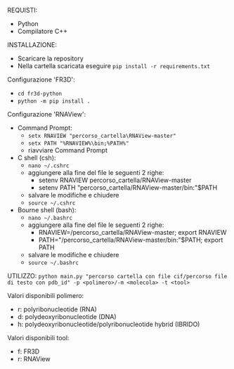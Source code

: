 REQUISTI:
- Python
- Compilatore C++

INSTALLAZIONE:
- Scaricare la repository
- Nella cartella scaricata eseguire `pip install -r requirements.txt`

Configurazione 'FR3D':
- `cd fr3d-python`
- `python -m pip install .`

Configurazione 'RNAView':
- Command Prompt:
  - `setx RNAVIEW "percorso_cartella\RNAView-master"`
  - `setx PATH "%RNAVIEW%\bin;%PATH%"`
  - riavviare Command Prompt
- C shell (csh):
  - `nano ~/.cshrc`
  - aggiungere alla fine del file le seguenti 2 righe:
    - setenv RNAVIEW percorso_cartella/RNAView-master
    - setenv PATH "percorso_cartella/RNAView-master/bin:"$PATH
  - salvare le modifiche e chiudere
  - `source ~/.cshrc`
- Bourne shell (bash):
  - `nano ~/.bashrc`
  - aggiungere alla fine del file le seguenti 2 righe:
    - RNAVIEW=/percorso_cartella/RNAView-master; export RNAVIEW
    - PATH="/percorso_cartella/RNAView-master/bin:"$PATH; export PATH
  - salvare le modifiche e chiudere
  - `source ~/.bashrc`

UTILIZZO:
`python main.py "percorso cartella con file cif/percorso file di testo con pdb_id" -p <polimero>/-m <molecola> -t <tool>`

Valori disponibili polimero:
- r: polyribonucleotide (RNA)
- d: polydeoxyribonucleotide (DNA)
- h: polydeoxyribonucleotide/polyribonucleotide hybrid (IBRIDO)

Valori disponibili tool:
- f: FR3D
- r: RNAView


